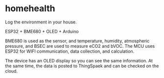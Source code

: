 # homehealth

Log the environment in your house.

ESP32 + BME680 + OLED + Arduino

BME680 is used as the sensor, and temperature, humidity, atmospheric pressure, and BSEC are used to measure eCO2 and bVOC.
The MCU uses ESP32 for WIFI communication, data collection, and calculation.

The device has an OLED display so you can see the same information.
At the same time, the data is posted to ThingSpaek and can be checked on the cloud.

